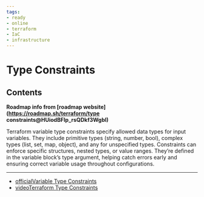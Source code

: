 ```yaml
---
tags:
- ready
- online
- terraform
- IaC
- infrastructure
---
```


# Type Constraints

## Contents

__Roadmap info from [roadmap website](<https://roadmap.sh/terraform/type> constraints@HUiodBFIp_rsQDkf3WgbI)__

Terraform variable type constraints specify allowed data types for input variables. They include primitive types (string, number, bool), complex types (list, set, map, object), and any for unspecified types. Constraints can enforce specific structures, nested types, or value ranges. They’re defined in the variable block’s type argument, helping catch errors early and ensuring correct variable usage throughout configurations.

---

- [officialVariable Type Constraints](https://developer.hashicorp.com/terraform/language/expressions/type-constraints)
- [videoTerraform Type Constraints](https://www.youtube.com/watch?v=hNZiZEQfV4Q)
